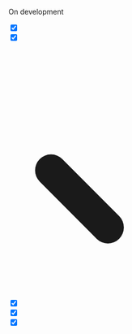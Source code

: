 
On development

</div>


<div class="relative w-16 h-16 bg-green-400 rounded-full flex items-center justify-center">
  <input type="checkbox" checked="checked" class="checkbox checkbox-xl appearance-none focus:outline-none hover:cursor-pointer" />
  <div class="absolute -top-2 -left-2 w-20 h-20 border-4 border-pink-500 rounded-full"></div>
</div>








<div class="relative w-16 h-16 bg-green-400 rounded-full flex items-center justify-center">
  <input type="checkbox" checked class="hidden peer" />
  <svg class="w-10 h-10 text-white peer-checked:scale-100 scale-0 transition-transform duration-200" 
       viewBox="0 0 24 24" 
       fill="none" 
       xmlns="http://www.w3.org/2000/svg">
    <path d="M4 12L10 18L20 6" 
          stroke="currentColor" 
          stroke-width="3" 
          stroke-linecap="round"
          stroke-linejoin="round">
      <animate attributeName="stroke-dasharray" 
               from="0,24" 
               to="24,24" 
               dur="0.3s" 
               fill="freeze" />
    </path>
  </svg>
  <div class="absolute -top-2 -left-2 w-20 h-20 border-4 border-green-500 rounded-full animate-pulse"></div>
</div>






<div class="relative w-8 h-8 bg-[#ddeb82] rounded-full flex items-center justify-center">
  <input type="checkbox" checked="checked" class="checkbox checkbox-sm bg-[#ddeb82] appearance-none focus:outline-none hover:cursor-pointer border-none" />
  <div class="absolute top-0 left- w-8 h-8 border-8 border-[#ddeb82] rounded-full pointer-events-none"></div>
</div>





<div class="relative w-10 h-10 bg-[#ddeb82] rounded-full flex items-center justify-center">
  <input type="checkbox" checked class="checkbox checkbox-xl bg-[#ddeb82] appearance-none focus:outline-none hover:cursor-pointer border-none" />
  <div class="absolute top-0 left-0 w-10 h-10 border-[8px] border-[#ddeb82] rounded-full pointer-events-none"></div>
</div>











<div class="relative w-12 h-12 bg-[#ddeb82] rounded-full flex items-center justify-center">
  <input type="checkbox" checked class="checkbox checkbox-xl bg-[#ddeb82] appearance-none focus:outline-none hover:cursor-pointer border-none" />
  <div class="absolute top-0 left-0 w-12 h-12 border-[10px] border-[#ddeb82] rounded-full pointer-events-none"></div>
</div>
